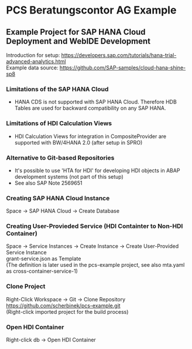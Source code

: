 # PCS Beratungscontor AG Example
## Example Project for SAP HANA Cloud Deployment and WebIDE Development
Introduction for setup: https://developers.sap.com/tutorials/hana-trial-advanced-analytics.html <br>
Example data source: https://github.com/SAP-samples/cloud-hana-shine-sp8 <br>

### Limitations of the SAP HANA Cloud
* HANA CDS is not supported with SAP HANA Cloud. Therefore HDB Tables are used for backward compatibility on any SAP HANA.

### Limitations of HDI Calculation Views
* HDI Calculation Views for integration in CompositeProvider are supported with BW/4HANA 2.0 (after setup in SPRO)

### Alternative to Git-based Repositories
* It's possible to use 'HTA for HDI' for developing HDI objects in ABAP development systems (not part of this setup)
* See also SAP Note 2569651

### Creating SAP HANA Cloud Instance
Space → SAP HANA Cloud → Create Database <br>

### Creating User-Provieded Service (HDI Containter to Non-HDI Container)
Space → Service Instances → Create Instance → Create User-Provided Service Instance <br>
grant-service.json as Template<br>
(The definition is later used in the pcs-example project, see also mta.yaml as cross-container-service-1) <br>

### Clone Project 
Right-Click Workspace → Git → Clone Repository <br>
https://github.com/scherbinek/pcs-example.git <br>
(Right-click imported project for the build process) <br>

### Open HDI Container
Right-click db → Open HDI Container

</p>